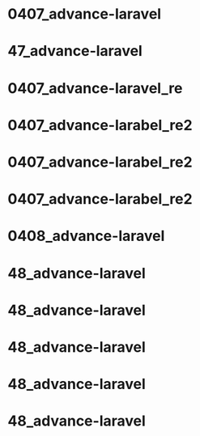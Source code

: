 # 0407_advance-laravel
# 47_advance-laravel
# 0407_advance-laravel_re
# 0407_advance-larabel_re2
# 0407_advance-larabel_re2
# 0407_advance-larabel_re2
# 0408_advance-laravel
# 48_advance-laravel
# 48_advance-laravel
# 48_advance-laravel
# 48_advance-laravel
# 48_advance-laravel
